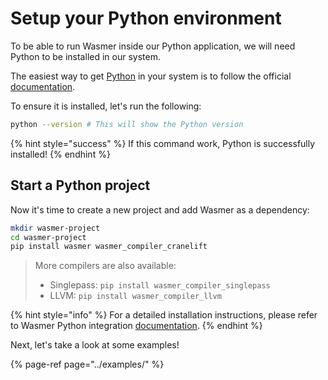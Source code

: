 # Setup your Python environment

To be able to run Wasmer inside our Python application, we will need Python to be installed in our system.

The easiest way to get [Python](https://www.python.org/) in your system is to follow the official [documentation](https://www.python.org/about/gettingstarted/).

To ensure it is installed, let's run the following:

```bash
python --version # This will show the Python version
```

{% hint style="success" %}
If this command work, Python is successfully installed!
{% endhint %}

## Start a Python project

Now it's time to create a new project and add Wasmer as a dependency:

```bash
mkdir wasmer-project
cd wasmer-project
pip install wasmer wasmer_compiler_cranelift
```

> More compilers are also available:
> * Singlepass: `pip install wasmer_compiler_singlepass`
> * LLVM: `pip install wasmer_compiler_llvm`

{% hint style="info" %}
For a detailed installation instructions, please refer to Wasmer Python integration [documentation](https://github.com/wasmerio/wasmer-python).
{% endhint %}

Next, let's take a look at some examples!

{% page-ref page="../examples/" %}

